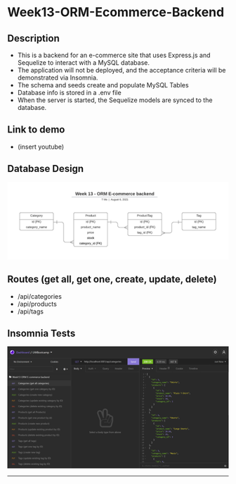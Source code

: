 # Week13-ORM-Ecommerce-Backend


## Description

- This is a backend for an e-commerce site that uses Express.js and Sequelize to interact with a MySQL database.
- The application will not be deployed, and the acceptance criteria will be demonstrated via Insomnia.
- The schema and seeds create and populate MySQL Tables
- Database info is stored in a .env file
- When the server is started, the Sequelize models are synced to the database.


## Link to demo
- (insert youtube)


## Database Design

![Screen capture demonstrating database tables](assets/dbdiagramCropped.png)


## Routes (get all, get one, create, update, delete)
- /api/categories 
- /api/products
- /api/tags


## Insomnia Tests 
 
![Screen capture demonstrating Insomnia tests](assets/insomniaScreenPrint.PNG)

---